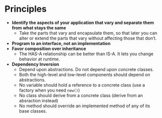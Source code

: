 # Principles

* **Identify the aspects of your application that vary and separate them from what stays the same**
  * Take the parts that vary and encapsulate them, so that later you can alter or extend the parts that vary without affecting those that don’t.
* **Program to an interface, not an implementation**
* **Favor composition over inheritance**
  * The HAS-A relationship can be better than IS-A. It lets you change behavior at runtime.
* **Dependency Inversion** 
  * Depend upon abstractions. Do not depend upon concrete classes.
  * Both the high-level and low-level components should depend on abstractions.
  * No variable should hold a reference to a concrete class \(use a factory when you need `new()`\)
  * No class should derive from a concrete class \(derive from an absraction instead\)
  * No method should override an implemented method of any of its base classes. 



